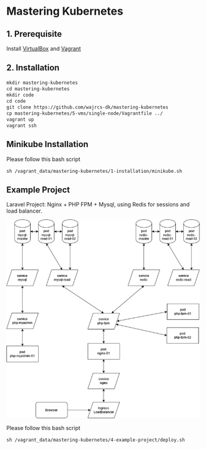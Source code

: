 # Mastering Kubernetes

## 1. Prerequisite
Install [VirtualBox](https://www.virtualbox.org) and [Vagrant](https://www.vagrantup.com)

## 2. Installation

    mkdir mastering-kubernetes
    cd mastering-kubernetes
    mkdir code
    cd code
    git clone https://github.com/wajrcs-dk/mastering-kubernetes
    cp mastering-kubernetes/5-vms/single-node/Vagrantfile ../
    vagrant up
    vagrant ssh

## Minikube Installation

Please follow this bash script

    sh /vagrant_data/mastering-kubernetes/1-installation/minikube.sh

## Example Project

Laravel Project: Nginx + PHP FPM + Mysql, using Redis for sessions and load balancer.

![Laravel Project Architecture](4-example-project/laravel-kubernetes.png)

Please follow this bash script

    sh /vagrant_data/mastering-kubernetes/4-example-project/deploy.sh
